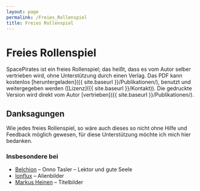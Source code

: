 ```yaml
---
layout: page
permalink: /Freies_Rollenspiel
title: Freies Rollenspiel
---
```


# Freies Rollenspiel

SpacePirates ist ein freies Rollenspiel; das heißt, dass es vom Autor selber vertrieben wird, ohne Unterstützung durch einen Verlag. Das PDF kann kostenlos [heruntergeladen]({{ site.baseurl }}/Publikationen/), benutzt und weitergegeben werden ([Lizenz]({{ site.baseurl }}/Kontakt)). Die gedruckte Version wird direkt vom Autor [vertrieben]({{ site.baseurl }}/Publikationen/).

## Danksagungen

Wie jedes freies Rollenspiel, so wäre auch dieses so nicht ohne Hilfe und Feedback möglich gewesen, für diese Unterstützung möchte ich mich hier bedanken.

### Insbesondere bei

- [Belchion](http://belchion.rsp-blogs.de/) &ndash; Onno Tasler &ndash; Lektor und gute Seele
- [Ionflux](http://ionflux.org) &ndash; Alienbilder
- [Markus Heinen](https://www.deviantart.com/erlkoenig/) &ndash; Titelbilder
